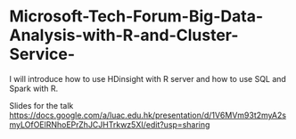 # Microsoft-Tech-Forum-Big-Data-Analysis-with-R-and-Cluster-Service-

I will introduce how to use HDinsight with R server and how to use SQL and Spark with R.

Slides for the talk
https://docs.google.com/a/luac.edu.hk/presentation/d/1V6MVm93t2myA2smyLOfOElRNhoEPrZhJCJHTrkwz5XI/edit?usp=sharing
